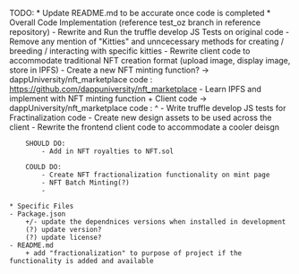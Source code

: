 
TODO:
    * Update README.md to be accurate once code is completed
    * Overall Code Implementation (reference test_oz branch in reference repository)
        - Rewrite and Run the truffle develop JS Tests on original code
        - Remove any mention of "Kitties" and unncecessary methods for creating / breeding / interacting with specific kitties
        - Rewrite client code to accommodate traditional NFT creation format (upload image, display image, store in IPFS)
            - Create a new NFT minting function? -> dappUniversity/nft_marketplace code : https://github.com/dappuniversity/nft_marketplace
            - Learn IPFS and implement with NFT minting function + Client code -> dappUniversity/nft_marketplace code : ^
        - Write truffle develop JS tests for Fractinalization code
        - Create new design assets to be used across the client
        - Rewrite the frontend client code to accommodate a cooler deisgn
        
        SHOULD DO:
            - Add in NFT royalties to NFT.sol
        
        COULD DO:
            - Create NFT fractionalization functionality on mint page
            - NFT Batch Minting(?)
            - 
    
    * Specific Files
    - Package.json
        +/- update the dependnices versions when installed in development
        (?) update version?
        (?) update license?
    - README.md
        + add "fractionalization" to purpose of project if the functionality is added and available